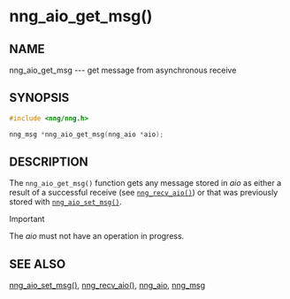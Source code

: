 # nng_aio_get_msg()

## NAME

nng_aio_get_msg --- get message from asynchronous receive

## SYNOPSIS

```c
#include <nng/nng.h>

nng_msg *nng_aio_get_msg(nng_aio *aio);
```

## DESCRIPTION

The `nng_aio_get_msg()` function gets any message stored in _aio_ as
either a result of a successful receive
(see [`nng_recv_aio()`](nng_recv_aio.md))
or that was previously stored with
[`nng_aio_set_msg()`](nng_aio_set_msg.md).

> [!IMPORTANT]
> The _aio_ must not have an operation in progress.

## SEE ALSO

[nng_aio_set_msg()](nng_aio_set_msg.md),
[nng_recv_aio()](nng_recv_aio.md),
[nng_aio](nng_aio.md),
[nng_msg](nng_msg.md)
